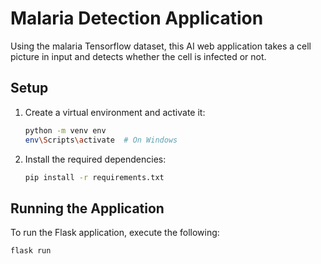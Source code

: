 # Malaria Detection Application
Using the malaria Tensorflow dataset, this AI web application takes a cell picture in input and detects
whether the cell is infected or not.

## Setup
1. Create a virtual environment and activate it:
   ```bash
   python -m venv env
   env\Scripts\activate  # On Windows
   ```
2. Install the required dependencies:
   ```bash
   pip install -r requirements.txt
   ```

## Running the Application
To run the Flask application, execute the following:
```bash
flask run
```